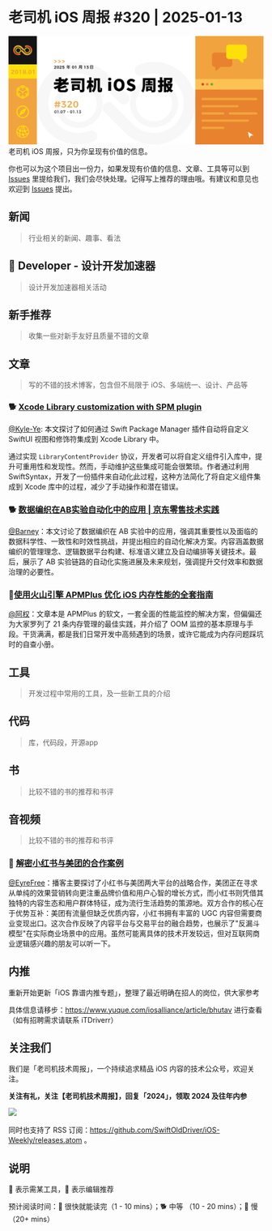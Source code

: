 # 老司机 iOS 周报 #320 | 2025-01-13

![ios-weekly](https://github.com/SwiftOldDriver/iOS-Weekly/blob/master/assets/weekly-header/320.jpg?raw=true)
老司机 iOS 周报，只为你呈现有价值的信息。

你也可以为这个项目出一份力，如果发现有价值的信息、文章、工具等可以到 [Issues](https://github.com/SwiftOldDriver/iOS-Weekly/issues) 里提给我们，我们会尽快处理。记得写上推荐的理由哦。有建议和意见也欢迎到 [Issues](https://github.com/SwiftOldDriver/iOS-Weekly/issues) 提出。

## 新闻

> 行业相关的新闻、趣事、看法

##  Developer - 设计开发加速器

> 设计开发加速器相关活动

## 新手推荐

> 收集一些对新手友好且质量不错的文章

## 文章

> 写的不错的技术博客，包含但不局限于 iOS、多端统一、设计、产品等

### 🐕 [Xcode Library customization with SPM plugin](https://www.artemnovichkov.com/blog/xcode-library-customization-with-spm-plugin)

[@Kyle-Ye](https://github.com/Kyle-Ye): 本文探讨了如何通过 Swift Package Manager 插件自动将自定义 SwiftUI 视图和修饰符集成到 Xcode Library 中。

通过实现 `LibraryContentProvider` 协议，开发者可以将自定义组件引入库中，提升可重用性和发现性。然而，手动维护这些集成可能会很繁琐。作者通过利用 SwiftSyntax，开发了一份插件来自动化此过程，这种方法简化了将自定义组件集成到 Xcode 库中的过程，减少了手动操作和潜在错误。

### 🐕 [数据编织在AB实验自动化中的应用 | 京东零售技术实践](https://mp.weixin.qq.com/s/NMPot2AfEtsWXVPowZBDOA)

[@Barney](https://github.com/BarneyZhaoooo)：本文讨论了数据编织在 AB 实验中的应用，强调其重要性以及面临的数据科学性、一致性和时效性挑战，并提出相应的自动化解决方案。内容涵盖数据编织的管理理念、逻辑数据平台构建、标准语义建立及自动编排等关键技术。最后，展示了 AB 实验链路的自动化实施进展及未来规划，强调提升交付效率和数据治理的必要性。

### 🐢[使用火山引擎 APMPlus 优化 iOS 内存性能的全套指南](https://mp.weixin.qq.com/s/3qDQJXXiVl9gF-q5KtbxVw)

[@阿权](https://github.com/bqlin)：文章本是 APMPlus 的软文，一套全面的性能监控的解决方案，但偏偏还为大家罗列了 21 条内存管理的最佳实践，并介绍了 OOM 监控的基本原理与手段。干货满满，都是我们日常开发中高频遇到的场景，或许它能成为内存问题踩坑时的自查小册。


## 工具

> 开发过程中常用的工具，及一些新工具的介绍

## 代码

> 库，代码段，开源app

## 书

> 比较不错的书的推荐和书评

## 音视频

> 比较不错的书的推荐和书评

### 🐢 [解密小红书与美团的合作案例](https://www.xiaoyuzhoufm.com/episode/676e5d051e823e72d332d12e)

[@EyreFree](https://github.com/EyreFree)：播客主要探讨了小红书与美团两大平台的战略合作，美团正在寻求从单纯的效果营销转向更注重品牌价值和用户心智的增长方式，而小红书则凭借其独特的内容生态和用户群体特征，成为流行生活趋势的策源地。双方合作的核心在于优势互补：美团有流量但缺乏优质内容，小红书拥有丰富的 UGC 内容但需要商业变现出口。这次合作反映了内容平台与交易平台的融合趋势，也展示了"反漏斗模型"在实际商业场景中的应用。虽然可能离具体的技术开发较远，但对互联网商业逻辑感兴趣的朋友可以听一下。

## 内推

重新开始更新「iOS 靠谱内推专题」，整理了最近明确在招人的岗位，供大家参考

具体信息请移步：https://www.yuque.com/iosalliance/article/bhutav 进行查看（如有招聘需求请联系 iTDriverr）

## 关注我们

我们是「老司机技术周报」，一个持续追求精品 iOS 内容的技术公众号，欢迎关注。

**关注有礼，关注【老司机技术周报】，回复「2024」，领取 2024 及往年内参**

![](https://github.com/SwiftOldDriver/iOS-Weekly/blob/master/assets/qrcode_for_wechat.jpg?raw=true)

同时也支持了 RSS 订阅：https://github.com/SwiftOldDriver/iOS-Weekly/releases.atom 。

## 说明

🚧 表示需某工具，🌟 表示编辑推荐

预计阅读时间：🐎 很快就能读完（1 - 10 mins）；🐕 中等 （10 - 20 mins）；🐢 慢（20+ mins）
